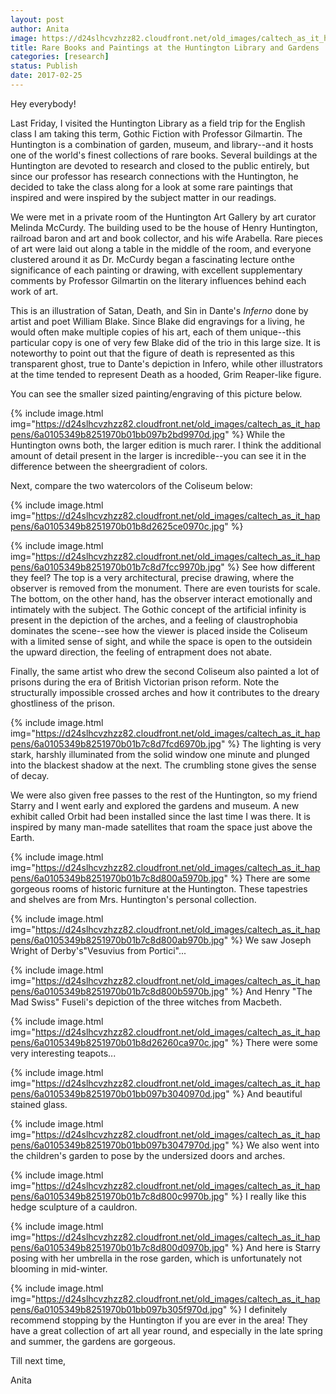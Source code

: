 ```yaml
---
layout: post
author: Anita
image: https://d24slhcvzhzz82.cloudfront.net/old_images/caltech_as_it_happens/6a0105349b8251970b01bb097b2bb3970d.jpg
title: Rare Books and Paintings at the Huntington Library and Gardens
categories: [research]
status: Publish
date: 2017-02-25
---
```



Hey everybody!

Last Friday, I visited the Huntington Library as a field trip for the English class I am taking this term, Gothic Fiction with Professor Gilmartin. The Huntington is a combination of garden, museum, and library--and it hosts one of the world's finest collections of rare books. Several buildings at the Huntington are devoted to research and closed to the public entirely, but since our professor has research connections with the Huntington, he decided to take the class along for a look at some rare paintings that inspired and were inspired by the subject matter in our readings.

We were met in a private room of the Huntington Art Gallery by art curator Melinda McCurdy. The building used to be the house of Henry Huntington, railroad baron and art and book collector, and his wife Arabella. Rare pieces of art were laid out along a table in the middle of the room, and everyone clustered around it as Dr. McCurdy began a fascinating lecture onthe significance of each painting or drawing, with excellent supplementary comments by Professor Gilmartin on the literary influences behind each work of art.

This is an illustration of Satan, Death, and Sin in Dante's *Inferno* done by artist and poet William Blake. Since Blake did engravings for a living, he would often make multiple copies of his art, each of them unique--this particular copy is one of very few Blake did of the trio in this large size. It is noteworthy to point out that the figure of death is represented as this transparent ghost, true to Dante's depiction in Infero, while other illustrators at the time tended to represent Death as a hooded, Grim Reaper-like figure.

You can see the smaller sized painting/engraving of this picture below.


{% include image.html img="https://d24slhcvzhzz82.cloudfront.net/old_images/caltech_as_it_happens/6a0105349b8251970b01bb097b2bd9970d.jpg" %}
While the Huntington owns both, the larger edition is much rarer. I think the additional amount of detail present in the larger is incredible--you can see it in the difference between the sheergradient of colors.

Next, compare the two watercolors of the Coliseum below:

{% include image.html img="https://d24slhcvzhzz82.cloudfront.net/old_images/caltech_as_it_happens/6a0105349b8251970b01b8d2625ce0970c.jpg" %}


{% include image.html img="https://d24slhcvzhzz82.cloudfront.net/old_images/caltech_as_it_happens/6a0105349b8251970b01b7c8d7fcc9970b.jpg" %}
See how different they feel? The top is a very architectural, precise drawing, where the observer is removed from the monument. There are even tourists for scale. The bottom, on the other hand, has the observer interact emotionally and intimately with the subject. The Gothic concept of the artificial infinity is present in the depiction of the arches, and a feeling of claustrophobia dominates the scene--see how the viewer is placed inside the Coliseum with a limited sense of sight, and while the space is open to the outsidein the upward direction, the feeling of entrapment does not abate.

Finally, the same artist who drew the second Coliseum also painted a lot of prisons during the era of British Victorian prison reform. Note the structurally impossible crossed arches and how it contributes to the dreary ghostliness of the prison.


{% include image.html img="https://d24slhcvzhzz82.cloudfront.net/old_images/caltech_as_it_happens/6a0105349b8251970b01b7c8d7fcd6970b.jpg" %}
The lighting is very stark, harshly illuminated from the solid window one minute and plunged into the blackest shadow at the next. The crumbling stone gives the sense of decay.

We were also given free passes to the rest of the Huntington, so my friend Starry and I went early and explored the gardens and museum. A new exhibit called Orbit had been installed since the last time I was there. It is inspired by many man-made satellites that roam the space just above the Earth.


{% include image.html img="https://d24slhcvzhzz82.cloudfront.net/old_images/caltech_as_it_happens/6a0105349b8251970b01b7c8d800a5970b.jpg" %}
There are some gorgeous rooms of historic furniture at the Huntington. These tapestries and shelves are from Mrs. Huntington's personal collection.


{% include image.html img="https://d24slhcvzhzz82.cloudfront.net/old_images/caltech_as_it_happens/6a0105349b8251970b01b7c8d800ab970b.jpg" %}
We saw Joseph Wright of Derby's"Vesuvius from Portici"...


{% include image.html img="https://d24slhcvzhzz82.cloudfront.net/old_images/caltech_as_it_happens/6a0105349b8251970b01b7c8d800b5970b.jpg" %}
And Henry "The Mad Swiss" Fuseli's depiction of the three witches from Macbeth.


{% include image.html img="https://d24slhcvzhzz82.cloudfront.net/old_images/caltech_as_it_happens/6a0105349b8251970b01b8d26260ca970c.jpg" %}
There were some very interesting teapots...


{% include image.html img="https://d24slhcvzhzz82.cloudfront.net/old_images/caltech_as_it_happens/6a0105349b8251970b01bb097b3040970d.jpg" %}
And beautiful stained glass.


{% include image.html img="https://d24slhcvzhzz82.cloudfront.net/old_images/caltech_as_it_happens/6a0105349b8251970b01bb097b3047970d.jpg" %}
We also went into the children's garden to pose by the undersized doors and arches.


{% include image.html img="https://d24slhcvzhzz82.cloudfront.net/old_images/caltech_as_it_happens/6a0105349b8251970b01b7c8d800c9970b.jpg" %}
I really like this hedge sculpture of a cauldron.


{% include image.html img="https://d24slhcvzhzz82.cloudfront.net/old_images/caltech_as_it_happens/6a0105349b8251970b01b7c8d800d0970b.jpg" %}
And here is Starry posing with her umbrella in the rose garden, which is unfortunately not blooming in mid-winter.


{% include image.html img="https://d24slhcvzhzz82.cloudfront.net/old_images/caltech_as_it_happens/6a0105349b8251970b01bb097b305f970d.jpg" %}
I definitely recommend stopping by the Huntington if you are ever in the area! They have a great collection of art all year round, and especially in the late spring and summer, the gardens are gorgeous.

Till next time,

Anita
